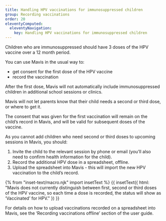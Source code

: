 ```yaml
---
title: Handling HPV vaccinations for immunosuppressed children
group: Recording vaccinations
order: 20
eleventyComputed:
  eleventyNavigation:
    key: Handling HPV vaccinations for immunosuppressed children
---
```


Children who are immunosuppressed should have 3 doses of the HPV vaccine over a 12 month period. 

You can use Mavis in the usual way to:

* get consent for the first dose of the HPV vaccine
* record the vaccination

After the first dose, Mavis will not automatically include immunosuppressed children in additional school sessions or clinics.

Mavis will not let parents know that their child needs a second or third dose, or where to get it.

The consent that was given for the first vaccination will remain on the child’s record in Mavis, and will be valid for subsequent doses of the vaccine. 

As you cannot add children who need second or third doses to upcoming sessions in Mavis, you should:

1. Invite the child to the relevant session by phone or email (you’ll also need to confirm health information for the child). 
2. Record the additional HPV dose in a spreadsheet, offline.
3. Upload the spreadsheet into Mavis - this will import the new HPV vaccination to the child’s record. 

{% from "inset-text/macro.njk" import insetText %}
{{ insetText({
  html: "Mavis does not currently distinguish between first, second or third doses of the HPV vaccine, so each time a dose is recorded, the status will show as ‘Vaccinated’ for HPV."
}) }}

For details on how to upload vaccinations recorded on a spreadsheet into Mavis, see the ‘Recording vaccinations offline’ section of the user guide. 

